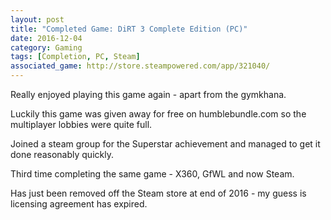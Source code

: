 ```yaml
---
layout: post
title: "Completed Game: DiRT 3 Complete Edition (PC)"
date: 2016-12-04
category: Gaming
tags: [Completion, PC, Steam]
associated_game: http://store.steampowered.com/app/321040/
---
```


Really enjoyed playing this game again - apart from the gymkhana.

Luckily this game was given away for free on humblebundle.com so the multiplayer lobbies were quite full.

Joined a steam group for the Superstar achievement and managed to get it done reasonably quickly.

Third time completing the same game - X360, GfWL and now Steam.

Has just been removed off the Steam store at end of 2016 - my guess is licensing agreement has expired.
